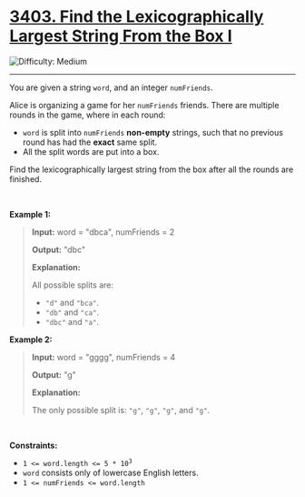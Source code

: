 <h1><a href="https://leetcode.com/problems/find-the-lexicographically-largest-string-from-the-box-i?envType=daily-question&envId=2025-06-04">3403. Find the Lexicographically Largest String From the Box I</a></h1>

![Difficulty: Medium](https://img.shields.io/badge/Medium-fac31d)

---

<p>You are given a string <code>word</code>, and an integer <code>numFriends</code>.</p>

<p>Alice is organizing a game for her <code>numFriends</code> friends. There are multiple rounds in the game, where in each round:</p>

<ul>
	<li><code>word</code> is split into <code>numFriends</code> <strong>non-empty</strong> strings, such that no previous round has had the <strong>exact</strong> same split.</li>
	<li>All the split words are put into a box.</li>
</ul>

<p>Find the <span data-keyword="lexicographically-smaller-string">lexicographically largest</span> string from the box after all the rounds are finished.</p>

<p>&nbsp;</p>
<p><strong class="example">Example 1:</strong></p>

><p><strong>Input:</strong> <span class="example-io">word = &quot;dbca&quot;, numFriends = 2</span></p>
>
><p><strong>Output:</strong> <span class="example-io">&quot;dbc&quot;</span></p>
>
><p><strong>Explanation:</strong>&nbsp;</p>
>
><p>All possible splits are:</p>
>
><ul>
>	<li><code>&quot;d&quot;</code> and <code>&quot;bca&quot;</code>.</li>
>	<li><code>&quot;db&quot;</code> and <code>&quot;ca&quot;</code>.</li>
>	<li><code>&quot;dbc&quot;</code> and <code>&quot;a&quot;</code>.</li>
></ul>

<p><strong class="example">Example 2:</strong></p>

><p><strong>Input:</strong> <span class="example-io">word = &quot;gggg&quot;, numFriends = 4</span></p>
>
><p><strong>Output:</strong> <span class="example-io">&quot;g&quot;</span></p>
>
><p><strong>Explanation:</strong>&nbsp;</p>
>
><p>The only possible split is: <code>&quot;g&quot;</code>, <code>&quot;g&quot;</code>, <code>&quot;g&quot;</code>, and <code>&quot;g&quot;</code>.</p>

<p>&nbsp;</p>
<p><strong>Constraints:</strong></p>

<ul>
	<li><code>1 &lt;= word.length &lt;= 5&nbsp;* 10<sup>3</sup></code></li>
	<li><code>word</code> consists only of lowercase English letters.</li>
	<li><code>1 &lt;= numFriends &lt;= word.length</code></li>
</ul>
